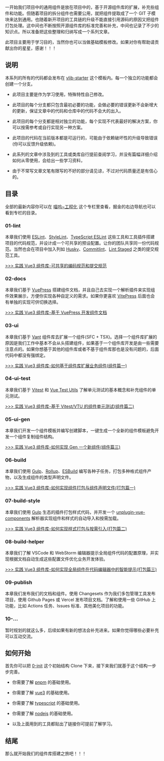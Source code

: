 一开始我们项目中的通用组件是放在项目中的，基于开源组件库的扩展，补充些组件和功能。但随着项目的拆分组件也需要公用，就把组件提取成了一个 GIT 子模块来达到通用。也随着新开项目的工具链的升级不能直接引用源码的原因又把组件打包处理。这中间也不断按照开源组件库的标准完善和补充，中间也记录了不少的知识点。所以准备把这些整理和归纳写成一个系列文章。

此项目主要用于学习目的，当然你也可以当做基础模板修改。如果对你有帮助请贡献出你的星星，感谢！！！

## 说明

本系列的所有的代码都会发布在 [vlib-starter](https://github.com/bfehub/vlib-starter) 这个模板内。每一个独立的功能都会创建一个分支。

- 此项目主要是作为学习使用，特殊特性自己修改。

- 此项目的每个分支都只包含最初必要的功能，会做必要的错误更新不会新增大的更新，保证文章中的代码和仓库中的代码不会大的出入。

- 此项目的每个分支都是相对独立的功能，每个实现不代表最好的解决方案，你可以按需参考或自行实现另一种方案。

- 此项目的代码在当前版本都是可运行的，可能由于依赖破坏性的升级导致错误(你可以反馈升级依赖)。

- 此系列的文章中涉及到的工具或类库自行提前查阅学习，并没有篇幅详细介绍如何从零使用，会给出一些学习资料，

- 由于不常写文章文笔有限写的不好的部分请见谅，不过对代码质量还是有信心的。

## 目录

全部的最新内容你可以在 [喵呜~工程化](https://juejin.cn/column/7130951037547970567) 这个专栏里查看，掘金的右边导航也可以看到专栏的目录。

### 01-lint

本章我们使用 [ESLint](https://eslint.org/)、[StyleLint](https://stylelint.io/)、[TypeScript ESLint](https://typescript-eslint.io/docs/) 这些工具和工具插件搭建项目的代码规范，并设计成一个可共享的预设配置。让你的团队共享同一份代码规范。当然也会在项目中加入列如 [Husky](https://github.com/typicode/husky)、[Commitlint](https://github.com/conventional-changelog/commitlint)、[Lint Staged](https://github.com/okonet/lint-staged) 之类的提交规范工具。

[>>> 实践 Vue3 组件库-可共享的编码规范和提交规范](https://juejin.cn/post/7136800894742036517)

### 02-docs

本章我们基于 [VuePress](https://v2.vuepress.vuejs.org/zh/) 搭建组件文档，并且自己去实现一个解析插件来实现组件效果展示，方便你实现各种自定义的需求。如果你更喜欢 [VitePress](https://vitepress.vuejs.org/) 后面也会有单独的实现可供切换选择。

[>>> 实践 Vue3 组件库-基于 VuePress 开发组件文档](https://juejin.cn/post/7136825713411227679)

### 03-ui

本章我们基于 [Vant](https://vant-ui.github.io/vant/#/zh-CN) 组件库去扩展一个组件(SFC + TSX)。选择一个组件库扩展的原因是我们工作中基本不会从头搭建组件，如果基于一个组件库开发是由一些需要注意点的。如果你想基于其他的组件库或者不基于组件库那也是没有问题的，后面代码中都没有强绑定。

[>>> 实践 Vue3 组件库-如何基于组件库扩展业务组件(组件篇一)](https://juejin.cn/post/7137107018938056734)

### 04-ui-test

本章我们基于 [Vitest](https://cn.vitest.dev/) 和 [Vue Test Utils](https://test-utils.vuejs.org/) 了解单元测试的基本概念和补充组件的单元测试。

[>>> 实践 Vue3 组件库-基于 Vitest/VTU 的组件单元测试(组件篇二)](https://juejin.cn/post/7137578647522639908)

### 05-ui-gen

本章我们开发一个组件模板并编写创建脚本，一键生成一个全新的组件模板避免开发一个组件复制组件结构。

[>>> 实践 Vue3 组件库-如何实现 Gen 一个新组件(组件篇三)](https://juejin.cn/post/7137585038102626340)

### 06-build

本章我们使用 [Gulp](https://gulpjs.com/)、[Rollup](https://rollupjs.org/guide/en/)、[ESBuild](https://esbuild.github.io/) 编写各种子任务，打包多种格式组件产物，以及生成组件的类型声明文件。

[>>> 实践 Vue3 组件库-如何实现组件打包与组件声明文件(打包篇一)](https://juejin.cn/post/7137902538103193613)

### 07-build-style

本章我们使用 [Gulp](https://gulpjs.com/) 生态的插件打包样式代码，并开发一个 [unplugin-vue-components](https://github.com/antfu/unplugin-vue-components) 解析器实现组件和样式的自动导入和按需加载。

[>>> 实践 Vue3 组件库-如何实现样式打包与按需引入(打包篇二)](https://juejin.cn/post/7138212982558818311)

### 08-build-helper

本章我们了解 VSCode 和 WebStorm 编辑器提示全局组件代码的配置原理，并实现根据文档自动生成这些配置文件优化业务开发体验。

[>>> 实践 Vue3 组件库-如何实现全局组件在代码编辑器中的智能提示(打包篇三)](https://juejin.cn/post/7138308389595152420)

### 09-publish

本章我们发布我们的文档和组件。使用 Changesets 作为我们多包管理工具发布项目，使用 Github Pages 或 Vercel 发布项目文档。了解和使用一些 GitHub 上功能，比如 Actions 任务、Issues 标准、其他美化项目的功能。

### 10-...

暂时规划的就这么多，后续如果有新的想法会补充进来。如果你觉得哪些必要补充可以互动交流。

## 如何开始

首先你可以把 [0-init](https://github.com/bfehub/vlib-starter/tree/0-init) 这个初始结构 Clone 下来，接下来我们就基于这个结构一步步完善。

- 你需要了解 [pnpm](https://pnpm.io/zh/installation) 的基础使用。

- 你需要了解 [vue3](https://staging-cn.vuejs.org/) 的基础使用。

- 你需要了解 [typescript](https://www.typescriptlang.org/) 的基础使用。

- 你需要了解 [nodejs](https://nodejs.org/en/) 的基础使用。

- 以及上面用到的工具都贴出了链接你可提前了解学习。

## 结尾

那么就开始我们的组件库搭建之旅吧！！！

